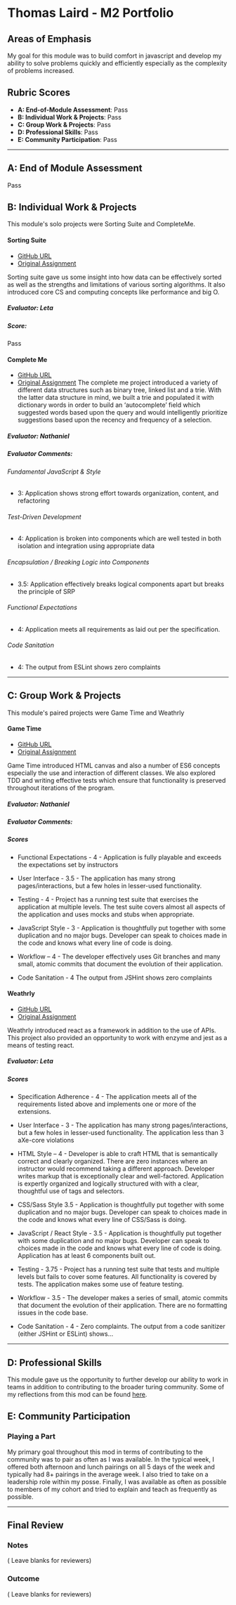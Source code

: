 # Thomas Laird - M2 Portfolio

## Areas of Emphasis

My goal for this module was to build comfort in javascript and develop my ability to solve problems quickly and efficiently especially as the complexity of problems increased. 

## Rubric Scores

* **A: End-of-Module Assessment**: Pass
* **B: Individual Work & Projects**: Pass
* **C: Group Work & Projects**: Pass
* **D: Professional Skills**: Pass
* **E: Community Participation**: Pass

-----------------------

## A: End of Module Assessment

Pass

## B: Individual Work & Projects

This module's solo projects were Sorting Suite and CompleteMe.

#### Sorting Suite

* [GitHub URL](https://github.com/t6r6l5/SortingSuite)
* [Original Assignment](http://frontend.turing.io/projects/sorting-suite.html)

Sorting suite gave us some insight into how data can be effectively sorted as well as the strengths and limitations of various sorting algorithms. It also introduced core CS and computing concepts like performance and big O. 

##### Evaluator:  Leta

##### Score:
Pass

#### Complete Me

* [GitHub URL]( https://github.com/t6r6l5/Weathrly)
* [Original Assignment](http://frontend.turing.io/projects/complete-me.html)
The complete me project introduced a variety of different data structures such as binary tree, linked list and a trie. With the latter data structure in mind, we built a trie and populated it with dictionary words in order to build an ‘autocomplete’ field which suggested words based upon the query and would intelligently prioritize suggestions based upon the recency and frequency of a selection.

##### Evaluator: Nathaniel

##### Evaluator Comments: 

###### Fundamental JavaScript & Style
* 3:  Application shows strong effort towards organization, content, and refactoring

###### Test-Driven Development
* 4: Application is broken into components which are well tested in both isolation and integration using appropriate data

###### Encapsulation / Breaking Logic into Components
* 3.5: Application effectively breaks logical components apart but breaks the principle of SRP

###### Functional Expectations
* 4: Application meets all requirements as laid out per the specification.

###### Code Sanitation
* 4: The output from ESLint shows zero complaints

-----------------------

## C: Group Work & Projects

This module's paired projects were Game Time and Weathrly

#### Game Time

* [GitHub URL]( https://github.com/t6r6l5/game-time)
* [Original Assignment](http://frontend.turing.io/projects/game-time.html)

Game Time introduced HTML canvas and also a number of ES6 concepts especially the use and interaction of different classes. We also explored TDD and writing effective tests which ensure that functionality is preserved throughout iterations of the program.

##### Evaluator: Nathaniel
##### Evaluator Comments: 
##### Scores
* Functional Expectations - 4 - Application is fully playable and exceeds the expectations set by instructors
* User Interface - 3.5 - The application has many strong pages/interactions, but a few holes in lesser-used functionality.
 * Testing - 4 - Project has a running test suite that exercises the application at multiple levels. The test suite covers almost all aspects of the application and uses mocks and stubs when appropriate.

 * JavaScript Style - 3 - Application is thoughtfully put together with some duplication and no major bugs. Developer can speak to choices made in the code and knows what every line of code is doing.

 * Workflow – 4 - The developer effectively uses Git branches and many small, atomic commits that document the evolution of their application.
 * Code Sanitation - 4 The output from JSHint shows zero complaints

#### Weathrly

* [GitHub URL]( https://github.com/t6r6l5/Weathrly)
* [Original Assignment](http://frontend.turing.io/projects/weathrly.html)

Weathrly introduced react as a framework in addition to the use of APIs. This project also provided an opportunity to work with enzyme and jest as a means of testing react.

##### Evaluator: Leta

##### Scores

* Specification Adherence - 4 - The application meets all of the requirements listed above and implements one or more of the extensions.

* User Interface - 3 - The application has many strong pages/interactions, but a few holes in lesser-used functionality. The application less than 3 aXe-core violations

* HTML Style – 4 - Developer is able to craft HTML that is semantically correct and clearly organized. There are zero instances where an instructor would recommend taking a different approach. Developer writes markup that is exceptionally clear and well-factored. Application is expertly organized and logically structured with with a clear, thoughtful use of tags and selectors.


* CSS/Sass Style 3.5 - Application is thoughtfully put together with some duplication and no major bugs. Developer can speak to choices made in the code and knows what every line of CSS/Sass is doing.


* JavaScript / React Style - 3.5 - Application is thoughtfully put together with some duplication and no major bugs. Developer can speak to choices made in the code and knows what every line of code is doing. Application has at least 6 components built out.


* Testing - 3.75 - Project has a running test suite that tests and multiple levels but fails to cover some features. All functionality is covered by tests. The application makes some use of feature testing.


* Workflow - 3.5 - The developer makes a series of small, atomic commits that document the evolution of their application. There are no formatting issues in the code base.


* Code Sanitation - 4 - Zero complaints. The output from a code sanitizer (either JSHint or ESLint) shows…


-----------------------


## D: Professional Skills
This module gave us the opportunity to further develop our ability to work in teams in addition to contributing to the broader turing community. Some of my reflections from this mod can be found [here](https://github.com/turingschool/career-development-curriculum/blob/master/deliverable_submissions/1708-f/thomas_laird.md).

## E: Community Participation

### Playing a Part

My primary goal throughout this mod in terms of contributing to the community was to pair as often as I was available. In the typical week, I offered both afternoon and lunch pairings on all 5 days of the week and typically had 8+ pairings in the average week. I also tried to take on a leadership role within my posse. Finally, I was available as often as possible to members of my cohort and tried to explain and teach as frequently as possible. 

------------------

## Final Review

### Notes

( Leave blanks for reviewers)

### Outcome

( Leave blanks for reviewers)
